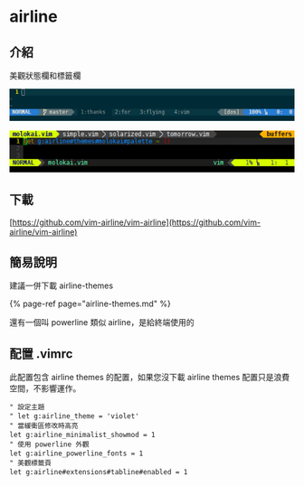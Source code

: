 # airline

## 介紹

美觀狀態欄和標籤欄

![demo](../../../.gitbook/assets/demo.gif)

![tab](../../../.gitbook/assets/68747470733a2f2f662e636c6f75642e6769746875622e636f6d2f6173736574732f3330363530322f313037323632332f34.gif)

## 下載

[https://github.com/vim-airline/vim-airline](https://github.com/vim-airline/vim-airline)

## 簡易說明

建議一併下載 airline-themes

{% page-ref page="airline-themes.md" %}

還有一個叫 powerline 類似 airline，是給終端使用的

## 配置 .vimrc

此配置包含 airline themes 的配置，如果您沒下載 airline themes 配置只是浪費空間，不影響運作。

```text
" 設定主題
" let g:airline_theme = 'violet'
" 當緩衝區修改時高亮
let g:airline_minimalist_showmod = 1
" 使用 powerline 外觀
let g:airline_powerline_fonts = 1
" 美觀標籤頁
let g:airline#extensions#tabline#enabled = 1
```


